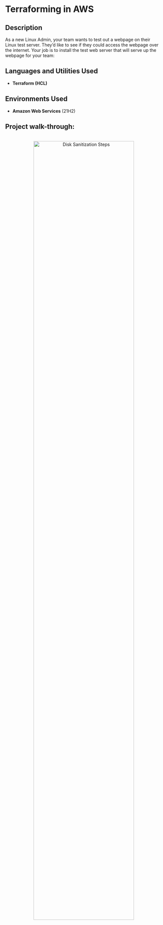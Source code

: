# Terraforming in AWS


<h2>Description</h2>
As a new Linux Admin, your team wants to test out a webpage on their Linux test server. They’d like to see if they could access the webpage over the internet. Your job is to install the test web server that will serve up the webpage for your team:
<br />


<h2>Languages and Utilities Used</h2>

- <b>Terraform (HCL)</b> 

<h2>Environments Used </h2>

- <b>Amazon Web Services</b> (21H2)

<h2>Project walk-through:</h2>







<p align="center">
<br/>
<img src="https://cdn-images-1.medium.com/max/800/1*Oh8be4AVsjBzXBNVCzo8tA.png" height="80%" width="80%" alt="Disk Sanitization Steps"/>
<br />
